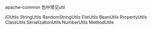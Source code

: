 
apache-common 包中常见util

IOUtils
StringUtils
RandomStringUtils
FileUtils
BeanUtils
PropertyUtils
ClassUtils
SerializationUtils
NumberUtils
MethodUtils

